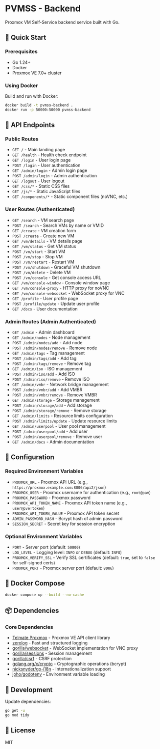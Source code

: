 # PVMSS - Backend

Proxmox VM Self-Service backend service built with Go.

## 🚀 Quick Start

### Prerequisites

- Go 1.24+
- Docker
- Proxmox VE 7.0+ cluster

### Using Docker

Build and run with Docker:

```bash
docker build -t pvmss-backend .
docker run -p 50000:50000 pvmss-backend
```

## 📡 API Endpoints

### Public Routes

- `GET /` - Main landing page
- `GET /health` - Health check endpoint
- `GET /login` - User login page
- `POST /login` - User authentication
- `GET /admin/login` - Admin login page
- `POST /admin/login` - Admin authentication
- `GET /logout` - User logout
- `GET /css/*` - Static CSS files
- `GET /js/*` - Static JavaScript files
- `GET /components/*` - Static component files (noVNC, etc.)

### User Routes (Authenticated)

- `GET /search` - VM search page
- `POST /search` - Search VMs by name or VMID
- `GET /create` - VM creation form
- `POST /create` - Create new VM
- `GET /vm/details` - VM details page
- `GET /vm/status` - Get VM status
- `POST /vm/start` - Start VM
- `POST /vm/stop` - Stop VM
- `POST /vm/restart` - Restart VM
- `POST /vm/shutdown` - Graceful VM shutdown
- `POST /vm/delete` - Delete VM
- `POST /vm/console` - Get console access URL
- `GET /vm/console-window` - Console window page
- `GET /vm/console-proxy` - HTTP proxy for noVNC
- `GET /vm/console-websocket` - WebSocket proxy for VNC
- `GET /profile` - User profile page
- `POST /profile/update` - Update user profile
- `GET /docs` - User documentation

### Admin Routes (Admin Authenticated)

- `GET /admin` - Admin dashboard
- `GET /admin/nodes` - Node management
- `POST /admin/nodes/add` - Add node
- `POST /admin/nodes/remove` - Remove node
- `GET /admin/tags` - Tag management
- `POST /admin/tags/add` - Add tag
- `POST /admin/tags/remove` - Remove tag
- `GET /admin/iso` - ISO management
- `POST /admin/iso/add` - Add ISO
- `POST /admin/iso/remove` - Remove ISO
- `GET /admin/vmbr` - Network bridge management
- `POST /admin/vmbr/add` - Add VMBR
- `POST /admin/vmbr/remove` - Remove VMBR
- `GET /admin/storage` - Storage management
- `POST /admin/storage/add` - Add storage
- `POST /admin/storage/remove` - Remove storage
- `GET /admin/limits` - Resource limits configuration
- `POST /admin/limits/update` - Update resource limits
- `GET /admin/userpool` - User pool management
- `POST /admin/userpool/add` - Add user
- `POST /admin/userpool/remove` - Remove user
- `GET /admin/docs` - Admin documentation

## 🔧 Configuration

### Required Environment Variables

- `PROXMOX_URL` - Proxmox API URL (e.g., `https://proxmox.example.com:8006/api2/json`)
- `PROXMOX_USER` - Proxmox username for authentication (e.g., `root@pam`)
- `PROXMOX_PASSWORD` - Proxmox password
- `PROXMOX_API_TOKEN_NAME` - Proxmox API token name (e.g., `user@pve!token`)
- `PROXMOX_API_TOKEN_VALUE` - Proxmox API token secret
- `ADMIN_PASSWORD_HASH` - Bcrypt hash of admin password
- `SESSION_SECRET` - Secret key for session encryption

### Optional Environment Variables

- `PORT` - Server port (default: `50000`)
- `LOG_LEVEL` - Logging level: `INFO` or `DEBUG` (default: `INFO`)
- `PROXMOX_VERIFY_SSL` - Verify SSL certificates (default: `true`, set to `false` for self-signed certs)
- `PROXMOX_PORT` - Proxmox server port (default: `8006`)

## 🐳 Docker Compose

```bash
docker compose up --build --no-cache
```

## 📦 Dependencies

### Core Dependencies

- [Telmate Proxmox](https://github.com/Telmate/proxmox-api-go) - Proxmox VE API client library
- [zerolog](https://github.com/rs/zerolog) - Fast and structured logging
- [gorilla/websocket](https://github.com/gorilla/websocket) - WebSocket implementation for VNC proxy
- [gorilla/sessions](https://github.com/gorilla/sessions) - Session management
- [gorilla/csrf](https://github.com/gorilla/csrf) - CSRF protection
- [golang.org/x/crypto](https://golang.org/x/crypto) - Cryptographic operations (bcrypt)
- [nicksnyder/go-i18n](https://github.com/nicksnyder/go-i18n) - Internationalization support
- [joho/godotenv](https://github.com/joho/godotenv) - Environment variable loading

## 🔄 Development

Update dependencies:

```bash
go get -u
go mod tidy
```

## 📝 License

MIT

